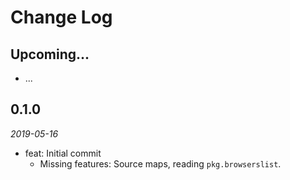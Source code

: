 # Change Log

## Upcoming...

- ... <!-- Add new lines here. Version number will be decided later -->

## 0.1.0

_2019-05-16_

- feat: Initial commit
  - Missing features: Source maps, reading `pkg.browserslist`.
